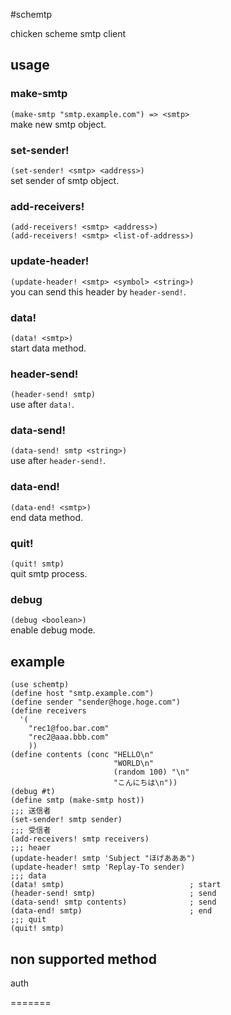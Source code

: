 #schemtp

chicken scheme smtp client

## usage

### make-smtp
`(make-smtp "smtp.example.com") => <smtp>`   
make new smtp object.

### set-sender!
`(set-sender! <smtp> <address>)`  
set sender of smtp object.

### add-receivers!
`(add-receivers! <smtp> <address>)`  
`(add-receivers! <smtp> <list-of-address>)`  

### update-header!
`(update-header! <smtp> <symbol> <string>)`  
you can send this header by `header-send!`.

### data!
`(data! <smtp>)`  
start data method. 

### header-send!
`(header-send! smtp)`  
use after `data!`.

### data-send!
`(data-send! smtp <string>)`  
use after `header-send!`.

### data-end!
`(data-end! <smtp>)`  
end data method.

### quit!
`(quit! smtp)`  
quit smtp process.

### debug
`(debug <boolean>)`  
enable debug mode.

## example

~~~~~{.scheme}
(use schemtp)
(define host "smtp.example.com")
(define sender "sender@hoge.hoge.com")
(define receivers
  '(
    "rec1@foo.bar.com"
    "rec2@aaa.bbb.com"
    ))
(define contents (conc "HELLO\n"
                       "WORLD\n"
                       (random 100) "\n"
                       "こんにちは\n"))
(debug #t)
(define smtp (make-smtp host))
;;; 送信者
(set-sender! smtp sender)
;;; 受信者
(add-receivers! smtp receivers)
;;; heaer
(update-header! smtp 'Subject "ほげあああ")
(update-header! smtp 'Replay-To sender)
;;; data
(data! smtp)                            ; start
(header-send! smtp)                     ; send
(data-send! smtp contents)              ; send
(data-end! smtp)                        ; end
;;; quit
(quit! smtp)

~~~~~

## non supported method
auth  

=======

